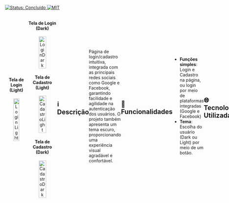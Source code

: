 <p align="left">
  <a href="https://img.shields.io/badge/Status-%20Concluido-green">
    <img src="https://img.shields.io/badge/Status-%20Concluido-green" alt="Status: Concluído" />
<img src="https://img.shields.io/badge/License-%20MIT-blue" alt="MIT" />
  </a>
</p>
<div style="display: flex; justify-content: space-around; align-items: center;">
  <div style="text-align: center;">
    <h4>Tela de Login (Light)</h4>
    <img src="https://github.com/user-attachments/assets/0ad8a215-1d9d-4333-857c-837fbfdd9e07" alt="LoginLight" style="width: 50%;"/>
  </div>
  <div style="text-align: center;">
    <h4> Tela de Login (Dark)</h4>  
  <img  src="https://github.com/user-attachments/assets/c5b1e30d-03dc-4063-9902-45063b041fc7" alt="LoginDark" style="width: 50%;"/>
  <div style="text-align: center;">
    <h4>Tela de Cadastro (Light)</h4>
    <img src="https://github.com/user-attachments/assets/3fecff80-e4f0-4fc9-b96d-1e017080b15a" alt="CadastroLight" style="width: 50%;"/>
  </div>
  <div style="text-align:center;">
    <h4>Tela de Cadastro (Dark)</h4>
  <img src="https://github.com/user-attachments/assets/23e30c42-0809-40a7-ba4d-d3dcd8c9b8bc" alt="CadastroDark" style="width: 50%;"/>
  </div>
</div>

## ℹ️ Descrição

Página de login/cadastro intuitiva, integrada com as principais redes sociais como Google e Facebook, garantindo facilidade e agilidade na autenticação dos usuários. O projeto também apresenta um tema escuro, proporcionando uma experiência visual agradável e confortável.

## 🔎 Funcionalidades

- **Funções simples**: Login e Cadastro na página, ou login por meio de plataformas integradas (Google e Facebook)
- **Tema**: Escolha do usuário (Dark ou Light) por meio de um botão.

## 🌐 Tecnologias Utilizadas

O projeto foi desenvolvido com as seguintes tecnologias:

- **CSS**: Para estilização e design dos elementos das páginas.
- **HTML**: Complemento ``index.html``
- **JavaScript**: Para alteração do tema da página.

## 🆕 Atualizações

Lançamento: 12/05/2025

## ⚙️ Como Executar o Projeto/Ver em Ação:

1 - Entre no link: https://otaviophellipe.github.io/Login-Cadastro-2/index.html

ou

2 - Clone este repositório:
   ```bash
   git clone https://github.com/otaviophellipe/Login-Cadastro-2
